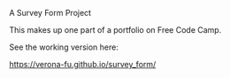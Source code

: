 A Survey Form Project

This makes up one part of a portfolio on Free Code Camp.

See the working version here:

https://verona-fu.github.io/survey_form/
